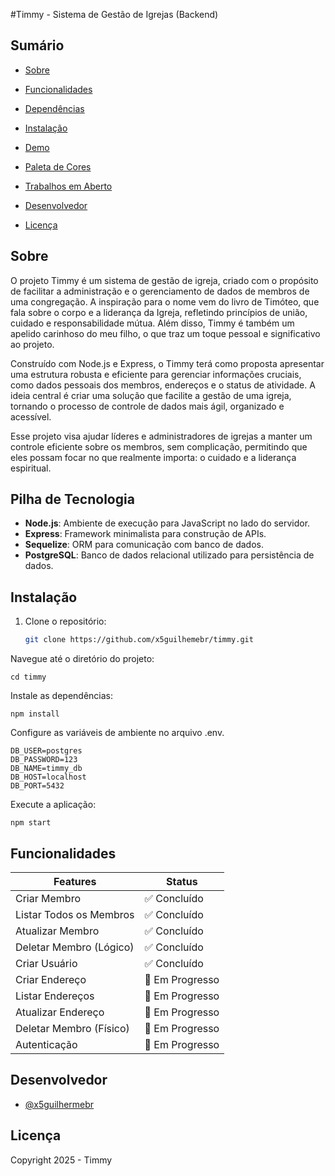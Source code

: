 #Timmy - Sistema de Gestão de Igrejas (Backend)

## Sumário

- [Sobre](#sobre)

- [Funcionalidades](#funcionalidades)

- [Dependências](#dependências)

- [Instalação](#instalação)

- [Demo](#demo)

- [Paleta de Cores](#paleta-de-cores)

- [Trabalhos em Aberto](#trabalhos-em-aberto)

- [Desenvolvedor](#desenvolvedor)

- [Licença](#licença)


## Sobre
O projeto Timmy é um sistema de gestão de igreja, criado com o propósito de facilitar a administração e o gerenciamento de dados de membros de uma congregação. A inspiração para o nome vem do livro de Timóteo, que fala sobre o corpo e a liderança da Igreja, refletindo princípios de união, cuidado e responsabilidade mútua. Além disso, Timmy é também um apelido carinhoso do meu filho, o que traz um toque pessoal e significativo ao projeto.

Construído com Node.js e Express, o Timmy terá como proposta apresentar uma estrutura robusta e eficiente para gerenciar informações cruciais, como dados pessoais dos membros, endereços e o status de atividade. A ideia central é criar uma solução que facilite a gestão de uma igreja, tornando o processo de controle de dados mais ágil, organizado e acessível.

Esse projeto visa ajudar líderes e administradores de igrejas a manter um controle eficiente sobre os membros, sem complicação, permitindo que eles possam focar no que realmente importa: o cuidado e a liderança espiritual.
## Pilha de Tecnologia

- **Node.js**: Ambiente de execução para JavaScript no lado do servidor.
- **Express**: Framework minimalista para construção de APIs.
- **Sequelize**: ORM para comunicação com banco de dados.
- **PostgreSQL**: Banco de dados relacional utilizado para persistência de dados.

## Instalação

1. Clone o repositório:
   ```bash
   git clone https://github.com/x5guilhemebr/timmy.git

Navegue até o diretório do projeto:

    cd timmy

Instale as dependências:

    npm install
Configure as variáveis de ambiente no arquivo .env.

    DB_USER=postgres
    DB_PASSWORD=123
    DB_NAME=timmy_db
    DB_HOST=localhost
    DB_PORT=5432

Execute a aplicação:

    npm start
## Funcionalidades
| **Features**                  | **Status**       |
|--------------------------------------|------------------|
| Criar Membro                         | ✅ Concluído     |
| Listar Todos os Membros              | ✅ Concluído     |
| Atualizar Membro                     | ✅ Concluído     |
| Deletar Membro (Lógico)              | ✅ Concluído     |
| Criar Usuário                        | ✅ Concluído     |
| Criar Endereço                       | 🚧 Em Progresso  |
| Listar Endereços                     | 🚧 Em Progresso |
| Atualizar Endereço                   | 🚧 Em Progresso |
| Deletar Membro (Físico)              | 🚧 Em Progresso |
| Autenticação                         | 🚧 Em Progresso |

## Desenvolvedor

- [@x5guilhermebr](https://www.github.com/x5guilhermebr)


## Licença
Copyright 2025 - Timmy
